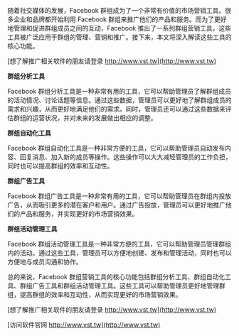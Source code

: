 随着社交媒体的发展，Facebook 群组成为了一个非常有价值的市场营销工具。很多企业和品牌都开始利用 Facebook 群组来推广他们的产品和服务。而为了更好地管理和促进群组成员之间的互动，Facebook 推出了一系列群组营销工具，这些工具被广泛应用于群组的管理、营销和推广。接下来，本文将深入解读这些工具的核心功能。

[想了解推广相关软件的朋友请登录 http://www.vst.tw](http://www.vst.tw)

**群组分析工具**

Facebook 群组分析工具是一种非常有用的工具，它可以帮助管理员了解群组成员的活动情况、讨论话题等信息。通过这些数据，管理员可以更好地了解群组成员的需求和兴趣，从而更好地满足他们的需求。同时，管理员还可以通过这些数据来评估群组的运营状况，并对未来的发展做出相应的调整。

**群组自动化工具**

Facebook 群组自动化工具是一种非常方便的工具，它可以帮助管理员自动发布内容、回复消息、加入新的成员等操作。这些操作可以大大减轻管理员的工作负担，同时也可以提高群组的效率和互动性。

**群组广告工具**

Facebook 群组广告工具是一种非常有用的工具，它可以帮助管理员在群组内投放广告，从而吸引更多的潜在客户和用户。通过广告投放，管理员可以更好地推广他们的产品和服务，并实现更好的市场营销效果。

**群组活动管理工具**

Facebook 群组活动管理工具是一种非常方便的工具，它可以帮助管理员管理群组内的活动。通过这些工具，管理员可以方便地创建、发布和管理活动，同时也可以方便地与成员沟通和协作。

总的来说，Facebook 群组营销工具的核心功能包括群组分析工具、群组自动化工具、群组广告工具和群组活动管理工具。这些工具可以帮助管理员更好地管理群组，提高群组的效率和互动性，从而实现更好的市场营销效果。

[想了解推广相关软件的朋友请登录 http://www.vst.tw](http://www.vst.tw)


[访问软件官网 http://www.vst.tw](http://www.vst.tw)
